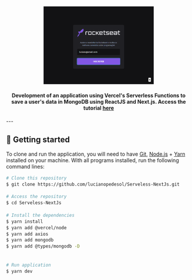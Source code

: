 <br>
<div align="center">
  <img width="300" alt="NextJS-ChakraUI" src="./.github/assets/img.png" />

  <h4 align="center">
    Development of an application using Vercel's Serverless Functions to save a user's data in MongoDB using ReactJS and Next.js.
      Access the tutorial <a href="https://www.youtube.com/watch?v=Cz55Jmhfw84">here</a>
  </h4>
</div>
---

## 🚀 Getting started

To clone and run the application, you will need to have [Git](https://git-scm.com), [Node.js](https://nodejs.org) + [Yarn](https://yarnpkg.com) installed on your machine. With all programs installed, run the following command lines:


```bash
# Clone this repository
$ git clone https://github.com/lucianopedesol/Serveless-NextJs.git

# Access the repository
$ cd Serveless-NextJs

# Install the dependencies
$ yarn install
$ yarn add @vercel/node
$ yarn add axios
$ yarn add mongodb
$ yarn add @types/mongodb -D


# Run application
$ yarn dev
```


